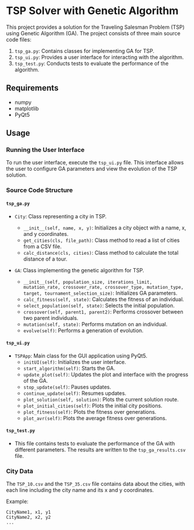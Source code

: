 # TSP Solver with Genetic Algorithm

This project provides a solution for the Traveling Salesman Problem (TSP) using Genetic Algorithm (GA). The project consists of three main source code files:

1. `tsp_ga.py`: Contains classes for implementing GA for TSP.
2. `tsp_ui.py`: Provides a user interface for interacting with the algorithm.
3. `tsp_test.py`: Conducts tests to evaluate the performance of the algorithm.

## Requirements
- numpy
- matplotlib
- PyQt5

## Usage

### Running the User Interface

To run the user interface, execute the `tsp_ui.py` file. This interface allows the user to configure GA parameters and view the evolution of the TSP solution.

### Source Code Structure

#### `tsp_ga.py`

- `City`: Class representing a city in TSP.
  - `__init__(self, name, x, y)`: Initializes a city object with a name, x, and y coordinates.
  - `get_cities(cls, file_path)`: Class method to read a list of cities from a CSV file.
  - `calc_distance(cls, cities)`: Class method to calculate the total distance of a tour.

- `GA`: Class implementing the genetic algorithm for TSP.
  - `__init__(self, population_size, iterations_limit, mutation_rate, crossover_rate, crossover_type, mutation_type, target, tournament_selection_size)`: Initializes GA parameters.
  - `calc_fitness(self, state)`: Calculates the fitness of an individual.
  - `select_population(self, state)`: Selects the initial population.
  - `crossover(self, parent1, parent2)`: Performs crossover between two parent individuals.
  - `mutation(self, state)`: Performs mutation on an individual.
  - `evolve(self)`: Performs a generation of evolution.

#### `tsp_ui.py`

- `TSPApp`: Main class for the GUI application using PyQt5.
  - `initUI(self)`: Initializes the user interface.
  - `start_algorithm(self)`: Starts the GA.
  - `update_plot(self)`: Updates the plot and interface with the progress of the GA.
  - `stop_update(self)`: Pauses updates.
  - `continue_update(self)`: Resumes updates.
  - `plot_solution(self, solution)`: Plots the current solution route.
  - `plot_initial_cities(self)`: Plots the initial city positions.
  - `plot_fitness(self)`: Plots the fitness over generations.
  - `plot_avr(self)`: Plots the average fitness over generations.

#### `tsp_test.py`

- This file contains tests to evaluate the performance of the GA with different parameters. The results are written to the `tsp_ga_results.csv` file.

### City Data

The `TSP_10.csv` and the `TSP_35.csv` file contains data about the cities, with each line including the city name and its x and y coordinates.

Example:

```csv
CityName1, x1, y1
CityName2, x2, y2
...
```

